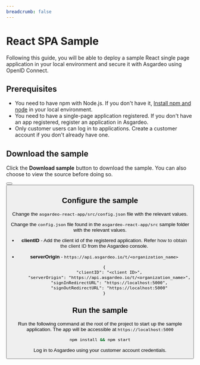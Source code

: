 ```yaml
---
breadcrumb: false
---
```


# React SPA Sample

Following this guide, you will be able to deploy a sample React single page application in your local environment and secure it with Asgardeo using OpenID Connect.

## Prerequisites

- You need to have npm with Node.js. If you don't have it, [Install npm and node](https://www.npmjs.com/get-npm) in your local environment.
- You need to have a single-page application registered. If you don't have an app registered, <a :href="$withBase('/guides/applications/spa/register-single-page-app/')">register an application</a> in Asgardeo.
- Only <a :href="$withBase('/guides/users/manage-customers/')">customer</a> users can log in to applications. <a :href="$withBase('/guides/users/manage-customers/#onboard-customer-user')">Create a customer account</a> if you don't already have one.

## Download the sample

Click the **Download sample** button to download the sample. You can also choose to view the source before doing so.

<Button 
    buttonType='grey-outlined-icon'
    displayType='inline-button'
    buttonText='Download sample'
    startIconPath='images/technologies/react-logo.svg'
    endIconPath='icons/downloadIcon.svg'
    externalLink='https://github.com/asgardeo/asgardeo-auth-react-sdk/releases/latest/download/asgardeo-react-app.zip'
    v-bind:openInNewTab='true'
/>
<Button 
    buttonType='grey-outlined-icon'
    displayType='inline-button'
    buttonText='View source'
    endIconPath='images/technologies/github-logo.svg'
    externalLink='https://github.com/asgardeo/asgardeo-auth-react-sdk/tree/main/samples/asgardeo-react-app'
    v-bind:openInNewTab='true'
/>

## Configure the sample

Change the `asgardeo-react-app/src/config.json` file with the relevant values.

Change the `config.json` file found in the `asgardeo-react-app/src` sample folder with the relevant values.

- **clientID** - Add the client id of the registered application. Refer <a :href="$withBase('/guides/applications/oidc/discover-oidc-configs/#obtain-client-id')">how to obtain the client ID</a> from the Asgardeo console.

- **serverOrigin** - `https://api.asgardeo.io/t/<organization_name>`
    ``` json{2,3} no-line-numbers
    {
        "clientID": "<client ID>",
        "serverOrigin": "https://api.asgardeo.io/t/<organization_name>",
        "signInRedirectURL": "https://localhost:5000",
        "signOutRedirectURL": "https://localhost:5000"
    }
    ```

## Run the sample

Run the following command at the root of the project to start up the sample application. The app will be accessible at `https://localhost:5000` 

```bash no-line-numbers
npm install && npm start
```

Log in to Asgardeo using your customer account credentials.


